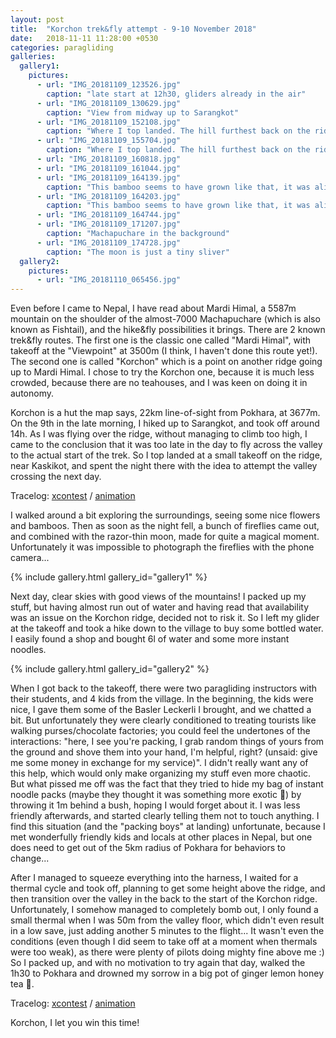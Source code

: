 ```yaml
---
layout: post
title:  "Korchon trek&fly attempt - 9-10 November 2018"
date:   2018-11-11 11:28:00 +0530
categories: paragliding
galleries:
  gallery1:
    pictures:
      - url: "IMG_20181109_123526.jpg"
        caption: "late start at 12h30, gliders already in the air"
      - url: "IMG_20181109_130629.jpg"
        caption: "View from midway up to Sarangkot"
      - url: "IMG_20181109_152108.jpg"
        caption: "Where I top landed. The hill furthest back on the ridge is Sarangkot."
      - url: "IMG_20181109_155704.jpg"
        caption: "Where I top landed. The hill furthest back on the ridge is Sarangkot."
      - url: "IMG_20181109_160818.jpg"
      - url: "IMG_20181109_161044.jpg"
      - url: "IMG_20181109_164139.jpg"
        caption: "This bamboo seems to have grown like that, it was alive and solidly rooted!"
      - url: "IMG_20181109_164203.jpg"
        caption: "This bamboo seems to have grown like that, it was alive and solidly rooted!"      
      - url: "IMG_20181109_164744.jpg"
      - url: "IMG_20181109_171207.jpg"
        caption: "Machapuchare in the background"
      - url: "IMG_20181109_174728.jpg"
        caption: "The moon is just a tiny sliver"
  gallery2:
    pictures:
      - url: "IMG_20181110_065456.jpg"
---
```


Even before I came to Nepal, I have read about Mardi Himal, a 5587m mountain on the shoulder of the almost-7000 Machapuchare (which is also known as Fishtail), and the hike&fly possibilities it brings. There are 2 known trek&fly routes. The first one is the classic one called "Mardi Himal", with takeoff at the "Viewpoint" at 3500m (I think, I haven't done this route yet!). The second one is called "Korchon" which is a point on another ridge going up to Mardi Himal. I chose to try the Korchon one, because it is much less crowded, because there are no teahouses, and I was keen on doing it in autonomy.

Korchon is a hut the map says, 22km line-of-sight from Pokhara, at 3677m.
On the 9th in the late morning, I hiked up to Sarangkot, and took off around 14h. As I was flying over the ridge, without managing to climb too high, I came to the conclusion that it was too late in the day to fly across the valley to the actual start of the trek. So I top landed at a small takeoff on the ridge, near Kaskikot, and spent the night there with the idea to attempt the valley crossing the next day.

Tracelog: [xcontest](https://www.xcontest.org/world/en/flights/detail:mihai.m/9.11.2018/08:33)
/
[animation](https://ayvri.com/scene/7dj203q05e/cjomn4jws00013167gl3gvqxy)



I walked around a bit exploring the surroundings, seeing some nice flowers and bamboos. Then as soon as the night fell, a bunch of fireflies came out, and combined with the razor-thin moon, made for quite a magical moment. Unfortunately it was impossible to photograph the fireflies with the phone camera...

<div class="justified-gallery">
{% include gallery.html gallery_id="gallery1" %}
</div>


Next day, clear skies with good views of the mountains! I packed up my stuff, but having almost run out of water and having read that availability was an issue on the Korchon ridge, decided not to risk it. So I left my glider at the takeoff and took a hike down to the village to buy some bottled water. I easily found a shop and bought 6l of water and some more instant noodles.

<div class="justified-gallery">
{% include gallery.html gallery_id="gallery2" %}
</div>

When I got back to the takeoff, there were two paragliding instructors with their students, and 4 kids from the village. In the beginning, the kids were nice, I gave them some of the Basler Leckerli I brought, and we chatted a bit. But unfortunately they were clearly conditioned to treating tourists like walking purses/chocolate factories; you could feel the undertones of the interactions: "here, I see you're packing, I grab random things of yours from the ground and shove them into your hand, I'm helpful, right? (unsaid: give me some money in exchange for my service)". I didn't really want any of this help, which would only make organizing my stuff even more chaotic. But what pissed me off was the fact that they tried to hide my bag of instant noodle packs (maybe they thought it was something more exotic 🤣) by throwing it 1m behind a bush, hoping I would forget about it. I was less friendly afterwards, and started clearly telling them not to touch anything. I find this situation (and the "packing boys" at landing) unfortunate, because I met wonderfully friendly kids and locals at other places in Nepal, but one does need to get out of the 5km radius of Pokhara for behaviors to change...

After I managed to squeeze everything into the harness, I waited for a thermal cycle and took off, planning to get some height above the ridge, and then transition over the valley in the back to the start of the Korchon ridge. Unfortunately, I somehow managed to completely bomb out, I only found a small thermal when I was 50m from the valley floor, which didn't even result in a low save, just adding another 5 minutes to the flight... It wasn't even the conditions (even though I did seem to take off at a moment when thermals were too weak), as there were plenty of pilots doing mighty fine above me :) So I packed up, and with no motivation to try again that day, walked the 1h30 to Pokhara and drowned my sorrow in a big pot of ginger lemon honey tea 🍵.

Tracelog: [xcontest](https://www.xcontest.org/world/en/flights/detail:mihai.m/10.11.2018/05:50)
/
[animation](https://ayvri.com/scene/7dj203q05e/cjomn6jtl00013167484j9rh4)


Korchon, I let you win this time!